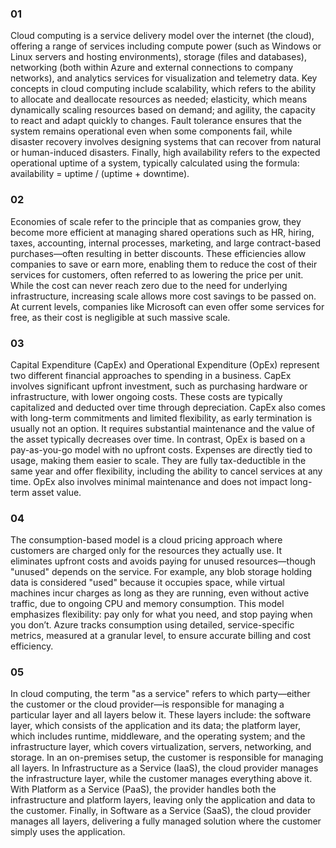 ### 01
Cloud computing is a service delivery model over the internet (the cloud), offering a range of services including compute power (such as Windows or Linux servers and hosting environments), storage (files and databases), networking (both within Azure and external connections to company networks), and analytics services for visualization and telemetry data. Key concepts in cloud computing include scalability, which refers to the ability to allocate and deallocate resources as needed; elasticity, which means dynamically scaling resources based on demand; and agility, the capacity to react and adapt quickly to changes. Fault tolerance ensures that the system remains operational even when some components fail, while disaster recovery involves designing systems that can recover from natural or human-induced disasters. Finally, high availability refers to the expected operational uptime of a system, typically calculated using the formula:
availability = uptime / (uptime + downtime).

### 02
Economies of scale refer to the principle that as companies grow, they become more efficient at managing shared operations such as HR, hiring, taxes, accounting, internal processes, marketing, and large contract-based purchases—often resulting in better discounts. These efficiencies allow companies to save or earn more, enabling them to reduce the cost of their services for customers, often referred to as lowering the price per unit. While the cost can never reach zero due to the need for underlying infrastructure, increasing scale allows more cost savings to be passed on. At current levels, companies like Microsoft can even offer some services for free, as their cost is negligible at such massive scale.

### 03
Capital Expenditure (CapEx) and Operational Expenditure (OpEx) represent two different financial approaches to spending in a business. CapEx involves significant upfront investment, such as purchasing hardware or infrastructure, with lower ongoing costs. These costs are typically capitalized and deducted over time through depreciation. CapEx also comes with long-term commitments and limited flexibility, as early termination is usually not an option. It requires substantial maintenance and the value of the asset typically decreases over time. In contrast, OpEx is based on a pay-as-you-go model with no upfront costs. Expenses are directly tied to usage, making them easier to scale. They are fully tax-deductible in the same year and offer flexibility, including the ability to cancel services at any time. OpEx also involves minimal maintenance and does not impact long-term asset value.

### 04
The consumption-based model is a cloud pricing approach where customers are charged only for the resources they actually use. It eliminates upfront costs and avoids paying for unused resources—though "unused" depends on the service. For example, any blob storage holding data is considered "used" because it occupies space, while virtual machines incur charges as long as they are running, even without active traffic, due to ongoing CPU and memory consumption. This model emphasizes flexibility: pay only for what you need, and stop paying when you don’t. Azure tracks consumption using detailed, service-specific metrics, measured at a granular level, to ensure accurate billing and cost efficiency.

### 05
In cloud computing, the term "as a service" refers to which party—either the customer or the cloud provider—is responsible for managing a particular layer and all layers below it. These layers include: the software layer, which consists of the application and its data; the platform layer, which includes runtime, middleware, and the operating system; and the infrastructure layer, which covers virtualization, servers, networking, and storage. In an on-premises setup, the customer is responsible for managing all layers. In Infrastructure as a Service (IaaS), the cloud provider manages the infrastructure layer, while the customer manages everything above it. With Platform as a Service (PaaS), the provider handles both the infrastructure and platform layers, leaving only the application and data to the customer. Finally, in Software as a Service (SaaS), the cloud provider manages all layers, delivering a fully managed solution where the customer simply uses the application.